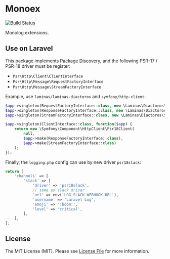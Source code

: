 # Monoex

[![Build Status](https://travis-ci.com/MilesChou/monoex.svg?branch=master)](https://travis-ci.com/MilesChou/monoex)

Monolog extensions.

## Use on Laravel

This package implements [Package Discovery](https://laravel.com/docs/7.x/packages#package-discovery), and the following PSR-17 / PSR-18 driver must be register:

* `Psr\Http\Client\ClientInterface`
* `Psr\Http\Message\RequestFactoryInterface`
* `Psr\Http\Message\StreamFactoryInterface`

Example, use `laminas/laminas-diactoros` and `symfony/http-client`:

```php
$app->singleton(RequestFactoryInterface::class, new \Laminas\Diactoros\RequestFactory());
$app->singleton(ResponseFactoryInterface::class, new \Laminas\Diactoros\ResponseFactory());
$app->singleton(StreamFactoryInterface::class, new \Laminas\Diactoros\StreamFactory());

$app->singleton(ClientInterface::class, function($app) {
    return new \Symfony\Component\HttpClient\Psr18Client(
        null,
        $app->make(ResponseFactoryInterface::class),
        $app->make(StreamFactoryInterface::class)
    );
});
```

Finally, the `logging.php` config can use by new driver `psr18slack`:

```php
return [
    'channels' => [
        'stack' => [
            'driver' => 'psr18slack',
            // same as slack driver
            'url' => env('LOG_SLACK_WEBHOOK_URL'),
            'username' => 'Laravel Log',
            'emoji' => ':boom:',
            'level' => 'critical',
        ],
    ],
];
```

## License

The MIT License (MIT). Please see [License File](LICENSE) for more information.
